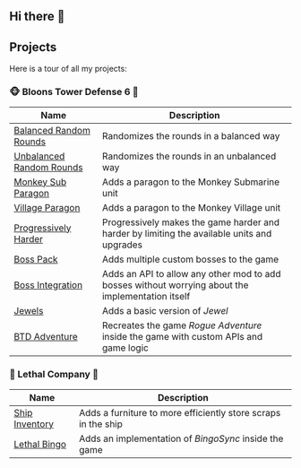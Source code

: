 ## Hi there 👋

## Projects
Here is a tour of all my projects:

### :monkey_face: Bloons Tower Defense 6 :balloon:

|Name|Description|
|----|-----------|
|[Balanced Random Rounds](https://github.com/WarperSan/BTD6-Mods/tree/master/Balanced%20Random%20Rounds)|Randomizes the rounds in a balanced way|
|[Unbalanced Random Rounds](https://github.com/WarperSan/BTD6-Mods/tree/master/Unbalanced%20Random%20Rounds)|Randomizes the rounds in an unbalanced way|
|[Monkey Sub Paragon](https://github.com/WarperSan/BTD6-Mods/tree/master/MonkeySub%20Paragon)|Adds a paragon to the Monkey Submarine unit|
|[Village Paragon](https://github.com/WarperSan/BTD6-Mods/tree/master/VillageParagon)|Adds a paragon to the Monkey Village unit|
|[Progressively Harder](https://github.com/WarperSan/Progressively-Harder)|Progressively makes the game harder and harder by limiting the available units and upgrades|
|[Boss Pack](https://github.com/WarperSan/BossPack)|Adds multiple custom bosses to the game|
|[Boss Integration](https://github.com/WarperSan/BossIntegration)|Adds an API to allow any other mod to add bosses without worrying about the implementation itself|
|[Jewels](https://github.com/WarperSan/Jewels-BTD6)|Adds a basic version of *Jewel*|
|[BTD Adventure](https://github.com/WarperSan/BTD-Adventure)|Recreates the game *Rogue Adventure* inside the game with custom APIs and game logic|

### :ship: Lethal Company :money_with_wings:

|Name|Description|
|----|-----------|
|[Ship Inventory](https://github.com/WarperSan/ShipInventory)|Adds a furniture to more efficiently store scraps in the ship|
|[Lethal Bingo](https://github.com/WarperSan/LethalBingo)|Adds an implementation of *BingoSync* inside the game|


<!--
**WarperSan/warpersan** is a ✨ _special_ ✨ repository because its `README.md` (this file) appears on your GitHub profile.

Here are some ideas to get you started:

- 🔭 I’m currently working on ...
- 🌱 I’m currently learning ...
- 👯 I’m looking to collaborate on ...
- 🤔 I’m looking for help with ...
- 💬 Ask me about ...
- 📫 How to reach me: ...
- 😄 Pronouns: ...
- ⚡ Fun fact: ...
-->
